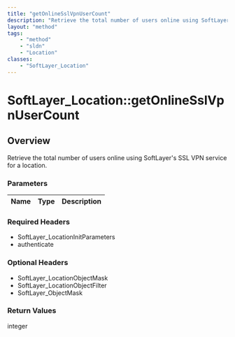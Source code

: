 ```yaml
---
title: "getOnlineSslVpnUserCount"
description: "Retrieve the total number of users online using SoftLayer's SSL VPN service for a location."
layout: "method"
tags:
    - "method"
    - "sldn"
    - "Location"
classes:
    - "SoftLayer_Location"
---
```

# SoftLayer_Location::getOnlineSslVpnUserCount
## Overview 
Retrieve the total number of users online using SoftLayer's SSL VPN service for a location.

### Parameters 
|Name | Type | Description |
| --- | --- | --- |


### Required Headers
* SoftLayer_LocationInitParameters
* authenticate

### Optional Headers
* SoftLayer_LocationObjectMask
* SoftLayer_LocationObjectFilter
* SoftLayer_ObjectMask

### Return Values
integer

